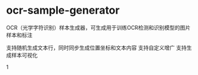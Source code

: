 # ocr-sample-generator
OCR（光学字符识别）样本生成器，可生成用于训练OCR检测和识别模型的图片样本和标注

支持随机生成文本行，同时同步生成位置坐标和文本内容
支持自定义增广
支持生成样本可视化

1
